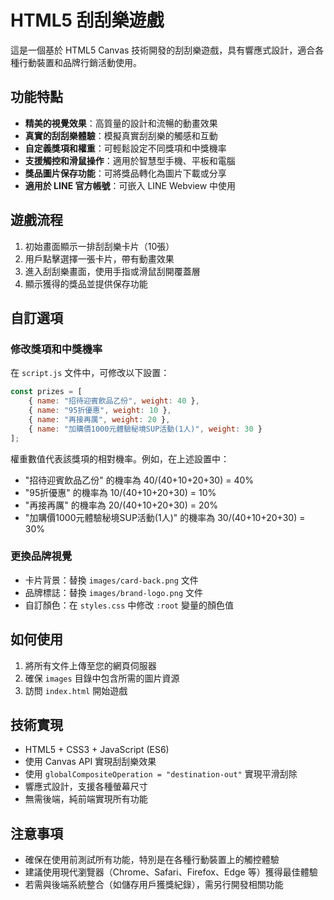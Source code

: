 # HTML5 刮刮樂遊戲

這是一個基於 HTML5 Canvas 技術開發的刮刮樂遊戲，具有響應式設計，適合各種行動裝置和品牌行銷活動使用。

## 功能特點

- **精美的視覺效果**：高質量的設計和流暢的動畫效果
- **真實的刮刮樂體驗**：模擬真實刮刮樂的觸感和互動
- **自定義獎項和權重**：可輕鬆設定不同獎項和中獎機率
- **支援觸控和滑鼠操作**：適用於智慧型手機、平板和電腦
- **獎品圖片保存功能**：可將獎品轉化為圖片下載或分享
- **適用於 LINE 官方帳號**：可嵌入 LINE Webview 中使用

## 遊戲流程

1. 初始畫面顯示一排刮刮樂卡片（10張）
2. 用戶點擊選擇一張卡片，帶有動畫效果
3. 進入刮刮樂畫面，使用手指或滑鼠刮開覆蓋層
4. 顯示獲得的獎品並提供保存功能

## 自訂選項

### 修改獎項和中獎機率

在 `script.js` 文件中，可修改以下設置：

```javascript
const prizes = [
    { name: "招待迎賓飲品乙份", weight: 40 },
    { name: "95折優惠", weight: 10 },
    { name: "再接再厲", weight: 20 },
    { name: "加購價1000元體驗秘境SUP活動(1人)", weight: 30 }
];
```

權重數值代表該獎項的相對機率。例如，在上述設置中：
- "招待迎賓飲品乙份" 的機率為 40/(40+10+20+30) = 40%
- "95折優惠" 的機率為 10/(40+10+20+30) = 10%
- "再接再厲" 的機率為 20/(40+10+20+30) = 20%
- "加購價1000元體驗秘境SUP活動(1人)" 的機率為 30/(40+10+20+30) = 30%

### 更換品牌視覺

- 卡片背景：替換 `images/card-back.png` 文件
- 品牌標誌：替換 `images/brand-logo.png` 文件
- 自訂顏色：在 `styles.css` 中修改 `:root` 變量的顏色值

## 如何使用

1. 將所有文件上傳至您的網頁伺服器
2. 確保 `images` 目錄中包含所需的圖片資源
3. 訪問 `index.html` 開始遊戲

## 技術實現

- HTML5 + CSS3 + JavaScript (ES6)
- 使用 Canvas API 實現刮刮樂效果
- 使用 `globalCompositeOperation = "destination-out"` 實現平滑刮除
- 響應式設計，支援各種螢幕尺寸
- 無需後端，純前端實現所有功能

## 注意事項

- 確保在使用前測試所有功能，特別是在各種行動裝置上的觸控體驗
- 建議使用現代瀏覽器（Chrome、Safari、Firefox、Edge 等）獲得最佳體驗
- 若需與後端系統整合（如儲存用戶獲獎紀錄），需另行開發相關功能 